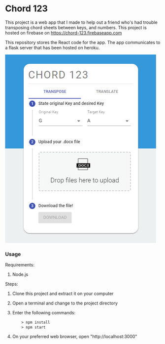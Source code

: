 # Chord 123

This project is a web app that I made to help out a friend who's had trouble transposing chord sheets between keys, and numbers. This project is hosted on firebase on https://chord-123.firebaseapp.com

This repository stores the React code for the app. The app communicates to a flask server that has been hosted on heroku.

![Alt text](/screenshots/screenshot1.png?raw=true "Chord 123")

### Usage ###

Requirements:

1. Node.js

Steps:

1. Clone this project and extract it on your computer
2. Open a terminal and change to the project directory
3. Enter the following commands:

	```
		> npm install
		> npm start
	```
4. On your preferred web browser, open "http://localhost:3000"
